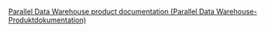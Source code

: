   [Parallel Data Warehouse product documentation (Parallel Data Warehouse-Produktdokumentation)](https://www.microsoft.com/download/details.aspx?id=51610)  
